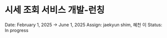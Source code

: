 # 시세 조회 서비스 개발-런칭

Date: February 1, 2025 → June 1, 2025
Assign: jaekyun shim, 혜천 이
Status: In progress